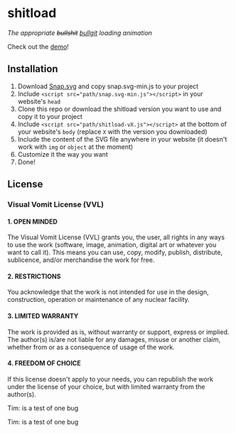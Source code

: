 <!-- twitter: @bullgit -->

# shitload

_The appropriate ~~bullshit~~ [bullgit](https://bullg.it) loading animation_

Check out the [demo](https://bullg.it/shitload)!

## Installation

1. Download [Snap.svg](http://snapsvg.io) and copy snap.svg-min.js to your project
2. Include `<script src="path/snap.svg-min.js"></script>` in your website's `head`
3. Clone this repo or download the shitload version you want to use and copy it to your project
4. Include `<script src="path/shitload-vX.js"></script>` at the bottom of your website's `body` (replace `X` with the version you downloaded)
5. Include the content of the SVG file anywhere in your website (it doesn't work with `img` or `object` at the moment)
6. Customize it the way you want
7. Done!

## License

### Visual Vomit License (VVL)

#### 1. OPEN MINDED

The Visual Vomit License (VVL) grants you, the user, all rights in any ways to use the work (software, image, animation, digital art or whatever you want to call it).
This means you can use, copy, modify, publish, distribute, sublicence, and/or merchandise the work for free.

#### 2. RESTRICTIONS

You acknowledge that the work is not intended for use in the design, construction, operation or maintenance of any nuclear facility.

#### 3. LIMITED WARRANTY

The work is provided as is, without warranty or support, express or implied. The author(s) is/are not liable for any damages, misuse or another claim, whether from or as a consequence of usage of the work.

#### 4. FREEDOM OF CHOICE

If this license doesn't apply to your needs, you can republish the work under the license of your choice, but with limited warranty from the author(s).

Tim: is a test of one bug

Tim: is a test of one bug
